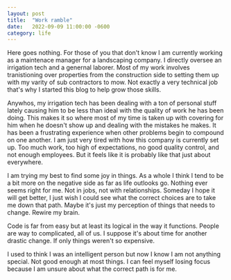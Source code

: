 ```yaml
---
layout: post
title:  "Work ramble"
date:   2022-09-09 11:00:00 -0600
category: life
---
```


Here goes nothing. For those of you that don't know I am currently working as a maintenace manager for a landscaping company. I directly oversee an irrigation tech and a genernal laborer. Most of my work involves tranistioning over properties from the construction side to setting them up with my varity of sub contractors to mow. Not exactly a very technical job that's why I started this blog to help grow those skills. 

Anywhos, my irrigation tech has been dealing with a ton of personal stuff lately causing him to be less than ideal with the quality of work he has been doing. This makes it so where most of my time is taken up with covering for him when he doesn't show up and dealing with the mistakes he makes. It has been a frustrating experience when other problems begin to compound on one another. I am just very tired with how this company is currently set up. Too much work, too high of expectations, no good quality control, and not enough employees. But it feels like it is probably like that just about everywhere.

I am trying my best to find some joy in things. As a whole I think I tend to be a bit more on the negative side as far as life outlooks go. Nothing ever seems right for me. Not in jobs, not with relationships. Someday I hope it will get better, I just wish I could see what the correct choices are to take me down that path. Maybe it's just my perception of things that needs to change. Rewire my brain. 

Code is far from easy but at least its logical in the way it functions. People are way to complicated, all of us. I suppose it's about time for another drastic change. If only things weren't so expensive.

I used to think I was an intelligent person but now I know I am not anything special. Not good enough at most things. I can feel myself losing focus because I am unsure about what the correct path is for me.
